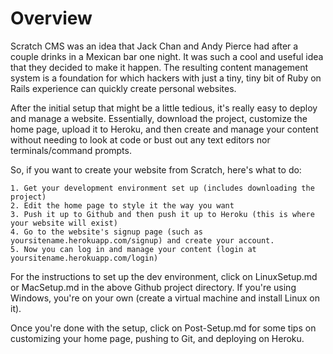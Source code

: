 Overview
========

Scratch CMS was an idea that Jack Chan and Andy Pierce had after a couple drinks in a Mexican bar one night. It was such a cool and useful idea that they decided to make it happen. The resulting content management system is a foundation for which hackers with just a tiny, tiny bit of Ruby on Rails experience can quickly create personal websites.

After the initial setup that might be a little tedious, it's really easy to deploy and manage a website. Essentially, download the project, customize the home page, upload it to Heroku, and then create and manage your content without needing to look at code or bust out any text editors nor terminals/command prompts.

So, if you want to create your website from Scratch, here's what to do:

	1. Get your development environment set up (includes downloading the project)
	2. Edit the home page to style it the way you want
	3. Push it up to Github and then push it up to Heroku (this is where your website will exist)
	4. Go to the website's signup page (such as yoursitename.herokuapp.com/signup) and create your account.
	5. Now you can log in and manage your content (login at yoursitename.herokuapp.com/login)

For the instructions to set up the dev environment, click on LinuxSetup.md or MacSetup.md in the above Github project directory. If you're using Windows, you're on your own (create a virtual machine and install Linux on it).

Once you're done with the setup, click on Post-Setup.md for some tips on customizing your home page, pushing to Git, and deploying on Heroku.